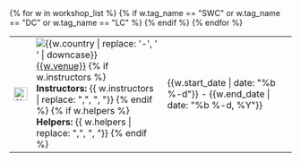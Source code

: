 <table class="table table-striped" style="width: 100%;">
{% for w in workshop_list  %}
    {% if w.tag_name == "SWC" or w.tag_name == "DC" or w.tag_name == "LC" %}
    <tr>
    <td>
        <img src="{{site.url}}/assets/img/logos/{{ w.tag_name | downcase}}.png" title="{{ w.tag_name }} workshop" alt="{{ w.tag_name }} logo" width="24" height="24" class="flags"/>
    </td>
    <td>
      <img src="{{site.url}}/assets/img/flags/{{site.flag_size}}/{{w.country | downcase}}.png" title="{{w.country | replace: '-', ' '}}" alt="{{w.country | replace: '-', ' ' | downcase}}"  class="flags"/>
      <a href="{{w.url}}">{{w.venue}}</a>
      {% if w.instructors %}
          <br/>
          <b>Instructors:</b> {{ w.instructors | replace: ",", ", "}}
      {% endif %}
      {% if w.helpers %}
          <br/>
          <b>Helpers:</b> {{ w.helpers  | replace: ",", ", "}}
      {% endif %}
	</td>
	<td>
		{{w.start_date | date: "%b %-d"}} - {{w.end_date | date: "%b %-d, %Y"}}
	</td>
	</tr>
    {% endif %}
{% endfor %}
</table>
